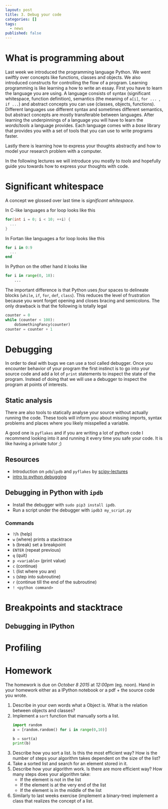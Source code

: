 ```yaml
---
layout: post
title: 3. Debug your code
categories: []
tags:
  - news
published: false
---
```

# What is programming about
Last week we introduced the programming language Python. We went swiftly over concepts like functions, classes and objects. We also introduced constructs for controlling the flow of a program.
Learning programming is like learning a how to write an essay. First you have to learn the language you are using. A language consists of syntax (significant whitespace, function definition), semantics (the meaning of `a[i]`, `for ... `, `if ...`) and abstract concepts you can use (classes, objects, functions). Different languages use different syntax and sometimes different semantics, but abstract concepts are mostly transferable between languages.
After learning the underpinnings of a language you will have to learn the *words*/*tools* a language provides. Each language comes with a *base* library that provides you with a set of tools that you can use to write programs faster.

Lastly there is learning how to express your thoughts abstractly and how to model your research problem with a computer.

In the following lectures we will introduce you mostly to *tools* and hopefully guide you towards how to express your thoughts with code.

# Significant whitespace
A concept we glossed over last time is *significant whitespace*.

In C-like languages a for loop looks like this
```C
for(int i = 0; i < 10; ++i) {
  ...
}
```

In Fortan like languages a for loop looks like this
```julia
for i in 0:9
  ...
end
```

In Python on the other hand it looks like
```py
for i in range(0, 10):
    ...

```

The important difference is that Python uses *four* spaces to delineate blocks (`while`, `if`, `for`, `def`, `class`). This reduces the level of frustration because you wont forget opening and closes bracing and semicolons. The only drawback is that the following is totally legal
```py
counter = 0
while (counter < 100):
    doSomethingFancy(counter)
counter = counter + 1
```

# Debugging
In order to deal with bugs we can use a tool called debugger. Once you encounter behavior of your program the first instinct is to go into your source code and add a lot of `print` statements to inspect the state of the program. Instead of doing that we will use a debugger to inspect the program at points of interests.

## Static analysis
There are also tools to statically analyse your source without actually running the code. These tools will inform you about missing imports, syntax problems and places where you likely misspelled a variable.

A good one is `pyflakes` and if you are writing a lot of python code I recommend looking into it and running it every time you safe your code. It is like having a private tutor ;)

## Resources
- Introduction on `pdb`/`ipdb` and `pyflakes` by [scipy-lectures](http://www.scipy-lectures.org/advanced/debugging/)
- [intro to python debugging](https://www.safaribooksonline.com/blog/2014/11/18/intro-python-debugger/)

## Debugging in Python with `ipdb`
- Install the debugger with `sudo pip3 install ipdb`.
- Run a script under the debugger with `ipdb3 my_script.py`

### Commands
- `?`/`h` (help)
- `w` (where) prints a stacktrace
- `b` (break) set a breakpoint
- `ENTER` (repeat previous)
- `q` (quit)
- `p <variable>` (print value)
- `c` (continue)
- `l` (list where you are)
- `s` (step into subroutine)
- `r` (continue till the end of the subroutine)
- `! <python command>`

# Breakpoints and stacktrace

## Debugging in IPython

# Profiling

# Homework

The homework is due on *October 8 2015* at *12:00pm* (eg. noon). Hand in your homework either as a IPython notebook or a pdf + the source code you wrote.

1. Describe in your own words what a Object is. What is the relation between objects and classes?
2. Implement a `sort` function that manually sorts a list.
    ```Python
    import random
    a = [random.random() for i in range(0,10)]

    b = sort(a)
    print(b)
    ```
3. Describe how you sort a list. Is this the most efficient way? How is the number of steps your algorithm takes dependent on the size of the list?
4. Take a sorted list and search for an element stored in it.
5. Describe how your algorithm work. Is there are more efficient way? How many steps does your algorithm take:
    - If the element is not in the list
    - If the element is at the very end of the list
    - If the element is in the middle of the list
3. Similarly to last weeks exercise (implement a binary-tree) implement a class that realizes the concept of a list.
